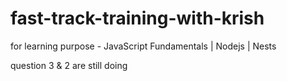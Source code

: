 # fast-track-training-with-krish
for learning purpose - JavaScript Fundamentals | Nodejs | Nests 

question 3 & 2 are still doing
